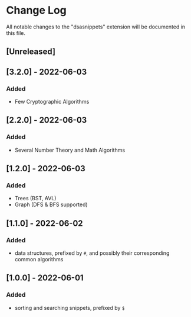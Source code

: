 # Change Log

All notable changes to the "dsasnippets" extension will be documented in this file.

## [Unreleased]

## [3.2.0] - 2022-06-03
### Added
- Few Cryptographic Algorithms

## [2.2.0] - 2022-06-03
### Added
- Several Number Theory and Math Algorithms

## [1.2.0] - 2022-06-03
### Added
- Trees (BST, AVL)
- Graph (DFS & BFS supported)

## [1.1.0] - 2022-06-02
### Added
- data structures, prefixed by `#`, and possibly their corresponding common algorithms

## [1.0.0] - 2022-06-01
### Added
- sorting and searching snippets, prefixed by `$`

